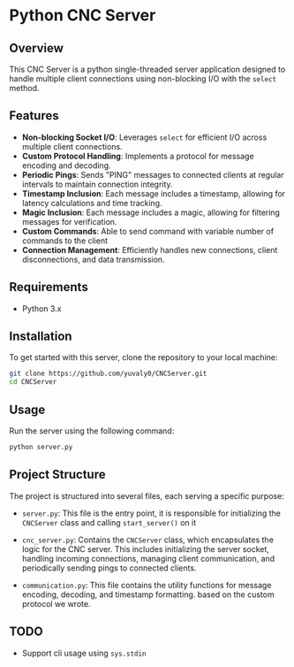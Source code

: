 # Python CNC Server

## Overview

This CNC Server is a python single-threaded server application designed to handle multiple client connections 
using non-blocking I/O with the `select` method.

## Features

- **Non-blocking Socket I/O**: Leverages `select` for efficient I/O across multiple client connections.
- **Custom Protocol Handling**: Implements a protocol for message encoding and decoding.
- **Periodic Pings**: Sends "PING" messages to connected clients at regular intervals to maintain connection integrity.
- **Timestamp Inclusion**: Each message includes a timestamp, allowing for latency calculations and time tracking.
- **Magic Inclusion**: Each message includes a magic, allowing for filtering messages for verification.
- **Custom Commands**: Able to send command with variable number of commands to the client
- **Connection Management**: Efficiently handles new connections, client disconnections, and data transmission.

## Requirements

- Python 3.x

## Installation

To get started with this server, clone the repository to your local machine:

```bash
git clone https://github.com/yuvaly0/CNCServer.git
cd CNCServer
```

## Usage

Run the server using the following command:

```bash
python server.py
```

## Project Structure

The project is structured into several files, each serving a specific purpose:

- `server.py`: This file is the entry point, it is responsible for initializing the `CNCServer` class and calling `start_server()` on it

- `cnc_server.py`: Contains the `CNCServer` class, which encapsulates the logic for the CNC server. This includes initializing the server socket, handling incoming connections, managing client communication, and periodically sending pings to connected clients.

- `communication.py`: This file contains the utility functions for message encoding, decoding, and timestamp formatting. based on the custom protocol we wrote.

## TODO
- Support cli usage using `sys.stdin`